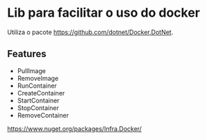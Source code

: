 ﻿# Lib para facilitar o uso do docker

Utiliza o pacote https://github.com/dotnet/Docker.DotNet.

## Features

- PullImage
- RemoveImage
- RunContainer
- CreateContainer
- StartContainer
- StopContainer
- RemoveContainer

https://www.nuget.org/packages/Infra.Docker/
